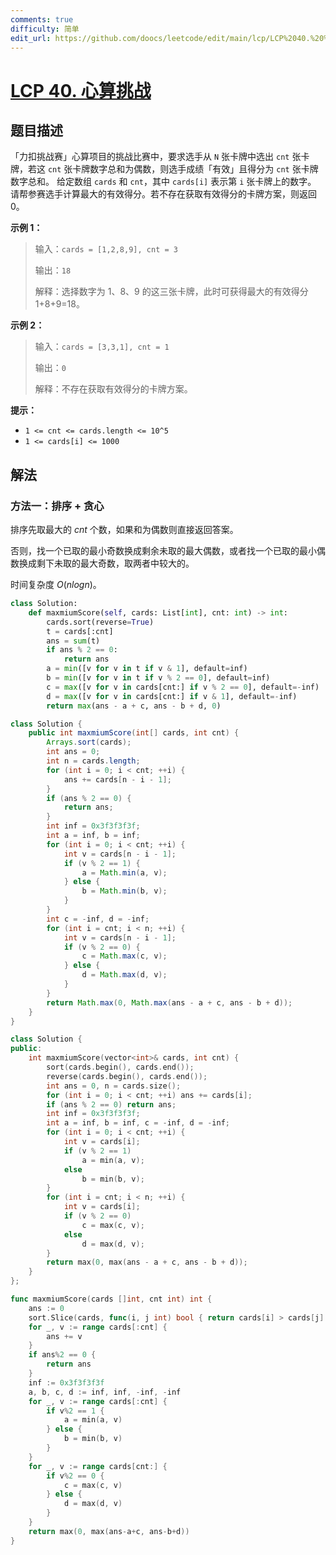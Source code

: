 ```yaml
---
comments: true
difficulty: 简单
edit_url: https://github.com/doocs/leetcode/edit/main/lcp/LCP%2040.%20%E5%BF%83%E7%AE%97%E6%8C%91%E6%88%98/README.md
---
```


<!-- problem:start -->

# [LCP 40. 心算挑战](https://leetcode.cn/problems/uOAnQW)

## 题目描述

<!-- description:start -->

「力扣挑战赛」心算项目的挑战比赛中，要求选手从 `N` 张卡牌中选出 `cnt` 张卡牌，若这 `cnt` 张卡牌数字总和为偶数，则选手成绩「有效」且得分为 `cnt` 张卡牌数字总和。
给定数组 `cards` 和 `cnt`，其中 `cards[i]` 表示第 `i` 张卡牌上的数字。 请帮参赛选手计算最大的有效得分。若不存在获取有效得分的卡牌方案，则返回 0。

**示例 1：**

> 输入：`cards = [1,2,8,9], cnt = 3`
>
> 输出：`18`
>
> 解释：选择数字为 1、8、9 的这三张卡牌，此时可获得最大的有效得分 1+8+9=18。

**示例 2：**

> 输入：`cards = [3,3,1], cnt = 1`
>
> 输出：`0`
>
> 解释：不存在获取有效得分的卡牌方案。

**提示：**

-   `1 <= cnt <= cards.length <= 10^5`
-   `1 <= cards[i] <= 1000`

<!-- description:end -->

## 解法

<!-- solution:start -->

### 方法一：排序 + 贪心

排序先取最大的 $cnt$ 个数，如果和为偶数则直接返回答案。

否则，找一个已取的最小奇数换成剩余未取的最大偶数，或者找一个已取的最小偶数换成剩下未取的最大奇数，取两者中较大的。

时间复杂度 $O(nlogn)$。

<!-- tabs:start -->

```python
class Solution:
    def maxmiumScore(self, cards: List[int], cnt: int) -> int:
        cards.sort(reverse=True)
        t = cards[:cnt]
        ans = sum(t)
        if ans % 2 == 0:
            return ans
        a = min([v for v in t if v & 1], default=inf)
        b = min([v for v in t if v % 2 == 0], default=inf)
        c = max([v for v in cards[cnt:] if v % 2 == 0], default=-inf)
        d = max([v for v in cards[cnt:] if v & 1], default=-inf)
        return max(ans - a + c, ans - b + d, 0)
```

```java
class Solution {
    public int maxmiumScore(int[] cards, int cnt) {
        Arrays.sort(cards);
        int ans = 0;
        int n = cards.length;
        for (int i = 0; i < cnt; ++i) {
            ans += cards[n - i - 1];
        }
        if (ans % 2 == 0) {
            return ans;
        }
        int inf = 0x3f3f3f3f;
        int a = inf, b = inf;
        for (int i = 0; i < cnt; ++i) {
            int v = cards[n - i - 1];
            if (v % 2 == 1) {
                a = Math.min(a, v);
            } else {
                b = Math.min(b, v);
            }
        }
        int c = -inf, d = -inf;
        for (int i = cnt; i < n; ++i) {
            int v = cards[n - i - 1];
            if (v % 2 == 0) {
                c = Math.max(c, v);
            } else {
                d = Math.max(d, v);
            }
        }
        return Math.max(0, Math.max(ans - a + c, ans - b + d));
    }
}
```

```cpp
class Solution {
public:
    int maxmiumScore(vector<int>& cards, int cnt) {
        sort(cards.begin(), cards.end());
        reverse(cards.begin(), cards.end());
        int ans = 0, n = cards.size();
        for (int i = 0; i < cnt; ++i) ans += cards[i];
        if (ans % 2 == 0) return ans;
        int inf = 0x3f3f3f3f;
        int a = inf, b = inf, c = -inf, d = -inf;
        for (int i = 0; i < cnt; ++i) {
            int v = cards[i];
            if (v % 2 == 1)
                a = min(a, v);
            else
                b = min(b, v);
        }
        for (int i = cnt; i < n; ++i) {
            int v = cards[i];
            if (v % 2 == 0)
                c = max(c, v);
            else
                d = max(d, v);
        }
        return max(0, max(ans - a + c, ans - b + d));
    }
};
```

```go
func maxmiumScore(cards []int, cnt int) int {
	ans := 0
	sort.Slice(cards, func(i, j int) bool { return cards[i] > cards[j] })
	for _, v := range cards[:cnt] {
		ans += v
	}
	if ans%2 == 0 {
		return ans
	}
	inf := 0x3f3f3f3f
	a, b, c, d := inf, inf, -inf, -inf
	for _, v := range cards[:cnt] {
		if v%2 == 1 {
			a = min(a, v)
		} else {
			b = min(b, v)
		}
	}
	for _, v := range cards[cnt:] {
		if v%2 == 0 {
			c = max(c, v)
		} else {
			d = max(d, v)
		}
	}
	return max(0, max(ans-a+c, ans-b+d))
}
```

<!-- tabs:end -->

<!-- solution:end -->

<!-- problem:end -->

